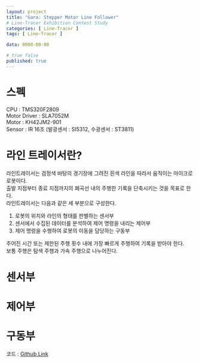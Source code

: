 ```yaml
---
layout: project
title: "Gara: Stepper Motor Line Follower"
# Line-Tracer Exhibition Contest Study
categories: [ Line-Tracer ]
tags: [ Line-Tracer ]

data: 0000-00-00

# true false
published: true
---
```


# 스펙

CPU           : TMS320F2809   
Motor Driver  : SLA7052M   
Motor         : KH42JM2-901   
Sensor        : IR 16조 (발광센서 : SI5312, 수광센서 : ST3811)

# 라인 트레이서란?

라인트레이서는 검정색 바탕의 경기장에 그려진 흰색 라인을 따라서 움직이는 마이크로 로봇이다.   
출발 지점부터 종료 지점까지의 폐곡선 내의 주행한 기록을 단축시키는 것을 목표로 한다.   
라인트레이서는 다음과 같은 세 부분으로 구성한다.
    
1. 로봇의 위치와 라인의 형태를 판별하는 센서부
2. 센서에서 수집된 데이터를 분석하여 제어 명령을 내리는 제어부
3. 제어 명령을 수행하여 로봇의 이동을 담당하는 구동부

주어진 시간 또는 제한된 주행 횟수 내에 가장 빠르게 주행하여 기록을 받아야 한다.   
보통 주행은 탐색 주행과 가속 주행으로 나누어진다.

# 센서부

# 제어부

# 구동부










코드 : [Github Link](https://github.com/nodang/LineTracer_Gara)
